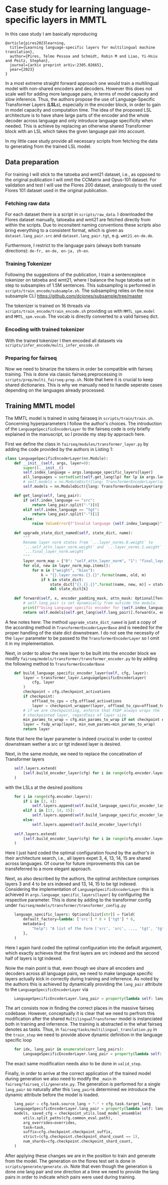 # Case study for learning language-specific layers in MMTL

In this case study I am basically reproducing 

```{bibtex}
@article{pires2023learning,
  title={Learning language-specific layers for multilingual machine translation},
  author={Pires, Telmo Pessoa and Schmidt, Robin M and Liao, Yi-Hsiu and Peitz, Stephan},
  journal={arXiv preprint arXiv:2305.02665},
  year={2023}
}
```

In a most extreme straight forward approach one would train a multilingual model with non-shared encoders and decoders. However this does not scale well 
for adding more language pairs, in terms of model capacity and slow inference.
Thus, the authors propose the use of Language-Specific Transformer Layers (**LSL**s), especially in the encoder block, in order to gain in model capacity and
computation time.
The idea of the proposed LSL architecture is to have share large parts of the encoder and the whole decoder across language and only introduce language specificity when needed. This is achieve by replacing an otherwise shared Transformer block with an LSL which takes the given language pair into account.

In my little case study provide all necessary scripts from fetching the data to generating from the trained LSL model.

## Data preparation

For training I will stick to the tatoeba and wmt21 dataset, i.e., as opposed to the original publication I will omit the CCMatrix and Opus-101 dataset.
For validation and test I will use the Flores 200 dataset, analogously to the used Flores 101 dataset used in the original publication.

### Fetching raw data

For each dataset there is a script in `scripts/raw_data`. I downloaded the Flores dataset manually, tatoeaba and wmt21 are fetched directly from within the scripts.
Due to inconsitent naming conventions these scripts also bring everything to a consistent
format, which is given as `dataset.lang_pair.src` and `dataset.lang_pair.tgt`, e.g. 
`wmt21.en-de.de`.

Furthermore, I restrict to the language pairs (always both transate directions): `de-fr, en-de, en-ja, zh-en`.

### Training Tokenizer

Following the suggestions of the publication, I train a sentencepiece tokenizer on tatoeba and
wmt21, where I balance the huge tatoeba set in step to subsamples of 1.5M sentences.
This subsampling is performed in `scripts/train_encode/subsample.sh`.
The subsampling  relies on the nice subsample CLI https://github.com/dcjones/subsample/tree/master 

The tokenizer is trained on 16 threads via `scripts/train_encode/train_encode.sh` providing us
with `MMTL_spm.model` and `MMTL_spm.vocab`. The vocab is directly converted to a valid fairseq dict.

### Encoding with trained tokenizer

With the trained tokenizer I then encoded all datasets via `scripts/infer_encode/multi_infer_encode.sh`

### Preparing for fairseq

Now we need to binarize the tokens in order be compatible with fairseq training. This is done
via classic fairseq preprocessing in `scripts/prep/multi_fairseq-prep.sh`.
Note that here it is crucial to keep shared dictionaries. This is why we manually need to handle
seperate cases depending on the languages already processed.

## Training MMTL model

The MMTL model is trained in using fairaseq in `scripts/train/train.sh`. Concerning hyperparameters I follow the
author's choices.
The introduction of the `LanguageSpecificEncoderLayer` to the fairseq code is only briefly explained in the manuscript, so I provide my step by approach here.

First we define the class in `fairseq/modules/transformer_layer.py` by adding the code provided by the authors in Listing 1:

```python
class LanguageSpecificEncoderLayer(nn.Module):
    def __init__(self, args, layer=0):
        super().__init__()
        self.index_language = args.language_specific_layers[layer]
        all_languages = sorted(set(self.get_lang(lp) for lp in args.lang_pairs))
        # self.models = nn.ModuleDict({lang: TransformerEncoderLayer(args, layer) for lang in all_languages})
        self.models = nn.ModuleDict({lang: TransformerEncoderLayer(args) for lang in all_languages})

    def get_lang(self, lang_pair):
        if self.index_language == "src":
            return lang_pair.split("-")[0]
        elif self.index_language == "tgt":
            return lang_pair.split("-")[1]
        else:
            raise ValueError(f"Invalid language {self.index_language}")
    
    def upgrade_state_dict_named(self, state_dict, name):
        """
        Rename layer norm states from `...layer_norms.0.weight` to
        `...self_attn_layer_norm.weight` and `...layer_norms.1.weight` to
        `...final_layer_norm.weight`
        """
        layer_norm_map = {"0": "self_attn_layer_norm", "1": "final_layer_norm"}
        for old, new in layer_norm_map.items():
            for m in ("weight", "bias"):
                k = "{}.layer_norms.{}.{}".format(name, old, m)
                if k in state_dict:
                    state_dict["{}.{}.{}".format(name, new, m)] = state_dict[k]
                    del state_dict[k]
    
    def forward(self, x, encoder_padding_mask, attn_mask: Optional[Tensor] = None):
        # self.lang_pair is set dynamically from outside the module.
        print(f"Using Language specific encoder for {self.index_language} lang {self.get_lang(self.lang_pair)} of pair {self.lang_pair}")
        return self.models[self.get_lang(self.lang_pair)].forward(x, encoder_padding_mask, attn_mask)
```

A few notes here: The method `upgrade_state_dict_named` is just a copy of the according method in `TransformerEncoderLayerBase` and is needed for the proper handling of the state dict downstream.
I do not see the necessity of the `layer` parameter to be passed to the `TransformerEncoderLayer` so
I omit it in my implementation.

Next, in order to allow the new layer to be built into the encoder block we modify `fairseq/models/transformer/transformer_encoder.py` to by adding the following method to `TransformerEncoderBase`

```python
    def build_language_specific_encoder_layer(self, cfg, layer):
        layer = transformer_layer.LanguageSpecificEncoderLayer(
            cfg, layer
        )
        checkpoint = cfg.checkpoint_activations
        if checkpoint:
            offload_to_cpu = cfg.offload_activations
            layer = checkpoint_wrapper(layer, offload_to_cpu=offload_to_cpu)
        # if we are checkpointing, enforce that FSDP always wraps the
        # checkpointed layer, regardless of layer size
        min_params_to_wrap = cfg.min_params_to_wrap if not checkpoint else 0
        layer = fsdp_wrap(layer, min_num_params=min_params_to_wrap)
        return layer
```

Note that here the layer parameter is indeed crucical in order to control downstream wether a src or tgt indexed
layer is desired.

Next, in the same module, we need to replace the concatination of Transformer layers

```python    
    self.layers.extend(
        [self.build_encoder_layer(cfg) for i in range(cfg.encoder.layers)]
    )
```

with the LSLs at the desired positions
```python
    for i in range(cfg.encoder.layers):
        if i in [3, 4]:
            self.layers.append(self.build_language_specific_encoder_layer(cfg, i))
        elif i in [13, 14, 15]:
            self.layers.append(self.build_language_specific_encoder_layer(cfg, i))
        else:
            self.layers.append(self.build_encoder_layer(cfg))
            
    self.layers.extend(
        [self.build_encoder_layer(cfg) for i in range(cfg.encoder.layers)]
    )
```

Here I just hard coded the optimal configuration found by the author's in their architecture search, i.e.,
all layers expet 3, 4, 13, 14, 15 are shared across languages.
Of course for future improvements this can be transfeferred to a more elegant approach.

Next, as also described by the authors, the optimal architecture comprises layers 3 and 4 to be srs indexed and
13, 14, 15 to be tgt indexed. Considering the implementation of `LanguageSpecificEncoderLayer` this is achieved 
in `args.language_specific_layers[layer]` by configuring the respective parameter.
This is done by adding to the transformer config under `fairseq/models/transformer/transformer_config.py`

```python
    language_specific_layers: Optional[List[str]] = field(
        default_factory=lambda: ['src'] * 8 + ['tgt'] * 8,
        metadata={
            "help": "A list of the form ['src', 'src', ..., 'tgt', 'tgt']",
        },
    )
```

Here I again hard coded the optimal configuration into the default argument, which exactly achieves that the first layers are src indexed and the second half of layers is tgt indexed.

Noiw the main point is that, even though we share all encoders and decoders across all language pairs, we need
to make language specific layers actually kick in correctly during training and inferrence. As noted by the authors this is achieved by dynamically providing the `lang_pair` attribute to the `LanguageSpecificEncoderLayer`
via 

```python
    LanguageSpecificEncoderLayer.lang_pair = property(lambda self: lang_pair)
```

The art consists now in finding the correct places in the massive fairseq codebase. However, conceptually it is clear that we need to perfrom this modification after the shared `MultilingualTransformer` model is instanciated both in training and inferrence.
The training is abstracted in the what fairseq denotes as tasks. Thus, in `fairseq/tasks/multilingual_translation.py` in the `train_step` we need to provide above dynamic definition in the
language specific loop

```python
    for idx, lang_pair in enumerate(curr_lang_pairs):
        LanguageSpecificEncoderLayer.lang_pair = property(lambda self: lang_pair)
```

The exact same modification needs also to be done in `valid_step`.

Finally, in order to arrive at the correct application of the trained model during generation we also need to modify the `_main` in `fairseq/fairseq_cli/generate.py`. The generation is performed for a single `lang_pair`
so naturally after this `lang_pair`is determined we introduce the dynamic attribute before the model is loaded.

```python
    lang_pair = cfg.task.source_lang + "-" + cfg.task.target_lang
    LanguageSpecificEncoderLayer.lang_pair = property(lambda self: lang_pair)
    models, saved_cfg = checkpoint_utils.load_model_ensemble(
        utils.split_paths(cfg.common_eval.path),
        arg_overrides=overrides,
        task=task,
        suffix=cfg.checkpoint.checkpoint_suffix,
        strict=(cfg.checkpoint.checkpoint_shard_count == 1),
        num_shards=cfg.checkpoint.checkpoint_shard_count,
    )
```

After applying these changes we are in the position to train and generate from the model.
The generation on the flores test set is done in `scripts/generate/generate.sh`.
Note that even though the generation is done one lang pair and one direction at a time we need to provide
the lang pairs in order to indicate which pairs were used during training.

